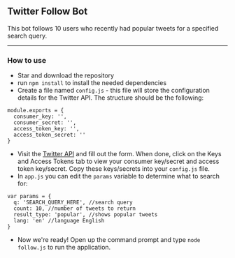## Twitter Follow Bot

This bot follows 10 users who recently had popular tweets for a specified search query.

---

### How to use
* Star and download the repository
* run `npm install` to install the needed dependencies
* Create a file named `config.js` - this file will store the configuration details for the Twitter API. The structure should be the following:
```
module.exports = {
  consumer_key: '',
  consumer_secret: '',
  access_token_key: '',
  access_token_secret: ''
}
```
* Visit the [Twitter API](https://apps.twitter.com/app/new) and fill out the form. When done, click on the Keys and Access Tokens tab to view your consumer key/secret and access token key/secret. Copy these keys/secrets into your `config.js` file.
* In `app.js` you can edit the `params` variable to determine what to search for:
```
var params = {
  q: 'SEARCH_QUERY_HERE', //search query
  count: 10, //number of tweets to return
  result_type: 'popular', //shows popular tweets
  lang: 'en' //language English
}
```
* Now we're ready! Open up the command prompt and type `node follow.js` to run the application.
